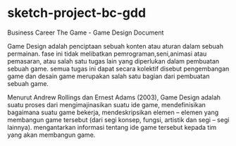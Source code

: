 sketch-project-bc-gdd
=====================

Business Career The Game - Game Design Document

Game Design adalah penciptaan sebuah konten atau aturan dalam sebuah permainan. fase ini tidak melibatkan pemrograman,seni,animasi atau pemasaran, atau salah satu tugas lain yang diperlukan dalam pembuatan sebuah game. semua tugas ini dapat secara kolektif disebut pengembangan game dan desain game merupakan salah satu bagian dari pembuatan sebuah game. 

Menurut Andrew Rollings dan Ernest Adams (2003), Game Design adalah suatu proses dari mengimajinasikan suatu ide game, mendefinisikan bagaimana suatu game bekerja, mendeskripsikan elemen – elemen yang membangun game tersebut (dari segi konsep, fungsi, artistik dan segi – segi lainnya). mengantarkan informasi tentang ide game tersebut kepada tim yang akan membangun game. 
